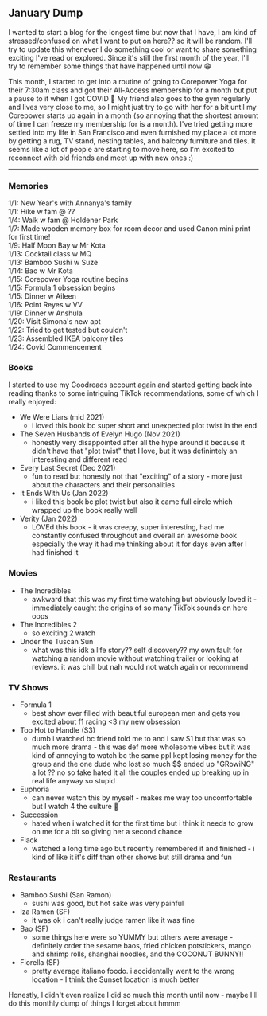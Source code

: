 ## January Dump
I wanted to start a blog for the longest time but now that I have, I am kind of stressed/confused on what I want to put on here?? so it will be random. I'll try to update this whenever I do something cool or want to share something exciting I've read or explored. Since it's still the first month of the year, I'll try to remember some things that have happened until now :grin: 

This month, I started to get into a routine of going to Corepower Yoga for their 7:30am class and got their All-Access membership for a month but put a pause to it when I got COVID :cold_face: My friend also goes to the gym regularly and lives very close to me, so I might just try to go with her for a bit until my Corepower starts up again in a month (so annoying that the shortest amount of time I can freeze my membership for is a month). I've tried getting more settled into my life in San Francisco and even furnished my place a lot more by getting a rug, TV stand, nesting tables, and balcony furniture and tiles. It seems like a lot of people are starting to move here, so I'm excited to reconnect with old friends and meet up with new ones :) 

---

### Memories
1/1: New Year's with Annanya's family   
1/1: Hike w fam @ ??   
1/4: Walk w fam @ Holdener Park   
1/7: Made wooden memory box for room decor and used Canon mini print for first time!   
1/9: Half Moon Bay w Mr Kota   
1/13: Cocktail class w MQ   
1/13: Bamboo Sushi w Suze   
1/14: Bao w Mr Kota   
1/15: Corepower Yoga routine begins   
1/15: Formula 1 obsession begins   
1/15: Dinner w Aileen  
1/16: Point Reyes w VV   
1/19: Dinner w Anshula   
1/20: Visit Simona's new apt   
1/22: Tried to get tested but couldn't    
1/23: Assembled IKEA balcony tiles   
1/24: Covid Commencement  

### Books
I started to use my Goodreads account again and started getting back into reading thanks to some intriguing TikTok recommendations, some of which I really enjoyed: 
* We Were Liars (mid 2021)
    * i loved this book bc super short and unexpected plot twist in the end
* The Seven Husbands of Evelyn Hugo (Nov 2021)
    * honestly very disappointed after all the hype around it because it didn't have that "plot twist" that I love, but it was definintely an interesting and different read
* Every Last Secret (Dec 2021)
    * fun to read but honestly not that "exciting" of a story - more just about the characters and their personalities
* It Ends With Us (Jan 2022)
    * i liked this book bc plot twist but also it came full circle which wrapped up the book really well
* Verity (Jan 2022) 
    * LOVEd this book - it was creepy, super interesting, had me constantly confused throughout and overall an awesome book especially the way it had me thinking about it for days even after I had finished it

### Movies
* The Incredibles
    * awkward that this was my first time watching but obviously loved it - immediately caught the origins of so many TikTok sounds on here oops
* The Incredibles 2
    * so exciting 2 watch
* Under the Tuscan Sun
    * what was this idk a life story?? self discovery?? my own fault for watching a random movie without watching trailer or looking at reviews. it was chill but nah would not watch again or recommend

### TV Shows
* Formula 1
    * best show ever filled with beautiful european men and gets you excited about f1 racing <3 my new obsession
* Too Hot to Handle (S3)
    * dumb i watched bc friend told me to and i saw S1 but that was so much more drama - this was def more wholesome vibes but it was kind of annoying to watch bc the same ppl kept losing money for the group and the one dude who lost so much $$ ended up "GRowiNG" a lot ?? no so fake hated it all the couples ended up breaking up in real life anyway so stupid
* Euphoria
    * can never watch this by myself - makes me way too uncomfortable but I watch 4 the culture :pray:
* Succession
    * hated when i watched it for the first time but i think it needs to grow on me for a bit so giving her a second chance
* Flack
    * watched a long time ago but recently remembered it and finished - i kind of like it it's diff than other shows but still drama and fun

### Restaurants
* Bamboo Sushi (San Ramon)
    * sushi was good, but hot sake was very painful
* Iza Ramen (SF)
    * it was ok i can't really judge ramen like it was fine
* Bao (SF)
    * some things here were so YUMMY but others were average - definitely order the sesame baos, fried chicken potstickers, mango and shrimp rolls, shanghai noodles, and the COCONUT BUNNY!!
* Fiorella (SF)
    * pretty average italiano foodo. i accidentally went to the wrong location - I think the Sunset location is much better


Honestly, I didn't even realize I did so much this month until now - maybe I'll do this monthly dump of things I forget about hmmm
